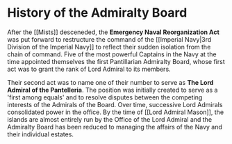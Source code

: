 # History of the Admiralty Board
After the [[Mists]] desceneded, the **Emergency Naval Reorganization Act** was put forward to restructure the command of the [[Imperial Navy|3rd Division of the Imperial Navy]] to reflect their sudden isolation from the chain of command.  Five of the most powerful Captains in the Navy at the time appointed themselves the first Pantillarian Admiralty Board, whose first act was to grant the rank of Lord Admiral to its members.

Their second act was to name one of their number to serve as **The Lord Admiral of the Pantelleria**.  The position was initially created to serve as a 'first among equals' and to resolve disputes between the competing interests of the Admirals of the Board.  Over time, successive Lord Admirals consolidated power in the office.  By the time of [[Lord Admiral Mason]], the islands are almost entirely run by the Office of the Lord Admiral and the Admiralty Board has been reduced to managing the affairs of the Navy and their individual estates.